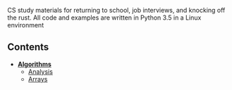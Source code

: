 CS study materials for returning to school, job interviews, and knocking off the rust. All code and examples are written in Python 3.5 in a Linux environment

## Contents

* **[Algorithms](Algorithms)**
  * [Analysis](Analysis)
  * [Arrays](Arrays)
